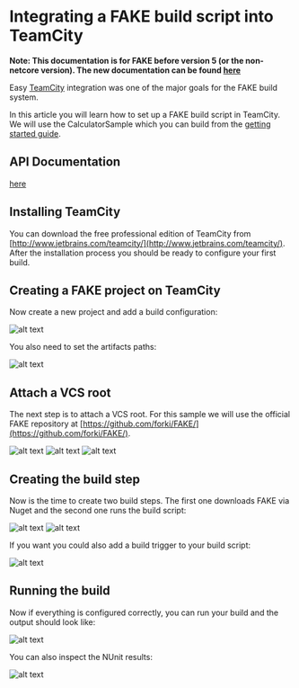 # Integrating a FAKE build script into TeamCity

**Note:  This documentation is for FAKE before version 5 (or the non-netcore version). The new documentation can be found [here](buildserver.html)**

Easy [TeamCity](http://www.jetbrains.com/teamcity/) integration was one of the major goals for the FAKE build system.

In this article you will learn how to set up a FAKE build script in TeamCity. We will use the CalculatorSample which you can build from the [getting started guide](legacy-gettingstarted.html).

## API Documentation

[here](legacy-teamcityadvanced.md)

## Installing TeamCity

You can download the free professional edition of TeamCity from [http://www.jetbrains.com/teamcity/](http://www.jetbrains.com/teamcity/). After the installation process you should be ready to configure your first build.

## Creating a FAKE project on TeamCity

Now create a new project and add a build configuration:

![alt text](pics/teamcity/createproject.png "Creating a FAKE project on TeamCity")

You also need to set the artifacts paths:

![alt text](pics/teamcity/generalsettings.png "Set the settings")

## Attach a VCS root

The next step is to attach a VCS root. For this sample we will use the official FAKE repository at [https://github.com/forki/FAKE/](https://github.com/forki/FAKE/).

![alt text](pics/teamcity/vcsroot.png "Set up the VCS root")
![alt text](pics/teamcity/auth.png "Set up the VCS root authentication")
![alt text](pics/teamcity/checkoutrules.png "Set up the VCS root checkout rules")

## Creating the build step

Now is the time to create two build steps. The first one downloads FAKE via Nuget and the second one runs the build script:

![alt text](pics/teamcity/buildstep1.png "Download FAKE")
![alt text](pics/teamcity/buildstep2.png "Run FAKE script")

If you want you could also add a build trigger to your build script:

![alt text](pics/teamcity/trigger.png "Set up the build trigger")

## Running the build

Now if everything is configured correctly, you can run your build and the output should look like:

![alt text](pics/teamcity/output.png "Build output")

You can also inspect the NUnit results:

![alt text](pics/teamcity/nunit.png "NUnit results")
